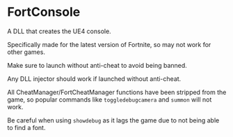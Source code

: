 # FortConsole

A DLL that creates the UE4 console.

Specifically made for the latest version of Fortnite, so may not work for other games.

Make sure to launch without anti-cheat to avoid being banned.

Any DLL injector should work if launched without anti-cheat.

All CheatManager/FortCheatManager functions have been stripped from the game, so popular commands like ``toggledebugcamera`` and ``summon`` will not work.

Be careful when using ``showdebug`` as it lags the game due to not being able to find a font.
